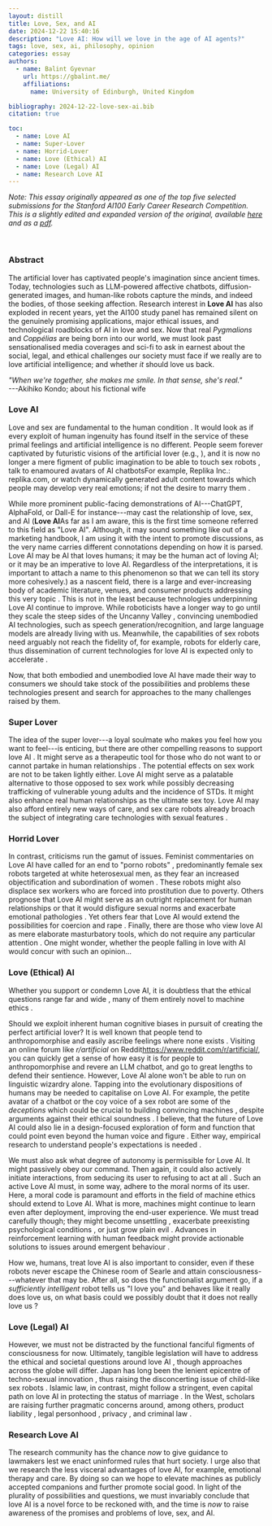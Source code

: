 ```yaml
---
layout: distill
title: Love, Sex, and AI
date: 2024-12-22 15:40:16
description: "Love AI: How will we love in the age of AI agents?"
tags: love, sex, ai, philosophy, opinion
categories: essay
authors:
  - name: Balint Gyevnar
    url: https://gbalint.me/
    affiliations:
      name: University of Edinburgh, United Kingdom

bibliography: 2024-12-22-love-sex-ai.bib
citation: true

toc:
  - name: Love AI
  - name: Super-Lover
  - name: Horrid-Lover
  - name: Love (Ethical) AI
  - name: Love (Legal) AI
  - name: Research Love AI
---
```


_Note: This essay originally appeared as one of the top five selected submissions for the Stanford AI100 Early Career Research Competition. This is a slightly edited and expanded version of the original, available [here](https://ai100.stanford.edu/prize-competition) and as a [pdf](/assets/pdf/essay_lovesexai.pdf)._

<br />

### Abstract

The artificial lover has captivated people's imagination since ancient times.
Today, technologies such as LLM-powered affective chatbots, diffusion-generated images, and human-like robots capture the minds, and indeed the bodies, of those seeking affection.
Research interest in **Love AI** has also exploded in recent years, yet the AI100 study panel has remained silent on the genuinely promising applications, major ethical issues, and technological roadblocks of AI in love and sex.
Now that real _Pygmalions_ and _Coppélias_ are being born into our world, we must look past sensationalised media coverages and sci-fi to ask in earnest about the social, legal, and ethical challenges our society must face if we really are to love artificial intelligence; and whether _it_ should love us back.

_"When we're together, she makes me smile. In that sense, she's real."_ <br />
---Akihiko Kondo; about his fictional wife

### Love AI

Love and sex are fundamental to the human condition <d-cite key="hatfieldLoveSexCrosscultural1996"></d-cite>.
It would look as if every exploit of human ingenuity has found itself in the service of these primal feelings and artificial intelligence is no different.
People seem forever captivated by futuristic visions of the artificial lover (e.g., <d-cite key="millerVersionsPygmalion1990,saint-leonCoppelia1870,langMetropolis1927,abramsWestworld2016,garlandExMachina2015,scottBladeRunner1982" />), and it is now no longer a mere figment of public imagination to be able to touch sex robots <d-cite key="courseyLivingHarmonyPersonal2019" />, talk to enamoured avatars of AI chatbots<d-footnote>For example, Replika Inc.: replika.com</d-footnote>, or watch dynamically generated adult content <d-cite key="wiggersMeetUnstableDiffusion2022" /> towards which people may develop very real emotions; if not the desire to marry them <d-cite key="dooleyThisManMarried2022" />.

While more prominent public-facing demonstrations of AI---ChatGPT, AlphaFold, or Dall-E for instance---may cast the relationship of love, sex, and AI (**Love AI**<d-footnote>As far as I am aware, this is the first time someone referred to this field as "Love AI". Although, it may sound something like out of a marketing handbook, I am using it with the intent to promote discussions, as the very name carries different connotations depending on how it is parsed. Love AI may be AI that loves humans; it may be the human act of loving AI; or it may be an imperative to love AI. Regardless of the interpretations, it is important to attach a name to this phenomenon so that we can tell its story more cohesively.</d-footnote>) as a nascent field, there is a large and ever-increasing body of academic literature, venues, and consumer products addressing this very topic <d-cite key="zhouAILoveYou2019,cheokLoveSexRobots2017,bedbibleresearchcenterSexRobotIndustry2022,marrFutureIntimacySex" />.
This is not in the least because technologies underpinning Love AI continue to improve.
While roboticists have a longer way to go until they scale the steep sides of the Uncanny Valley <d-cite key="moriUncannyValleyField2012" />, convincing unembodied AI technologies, such as speech generation/recognition, and large language models are already living with us.
Meanwhile, the capabilities of sex robots need arguably not reach the fidelity of, for example, robots for elderly care, thus dissemination of current technologies for love AI is expected only to accelerate <d-cite key="scheutzAreWeReady2016" />.
<!-- Yet discussions about love, sex, and AI are absent in the AI100 study panel reports. -->
Now, that both embodied and unembodied love AI have made their way to consumers <d-cite key="owsianikSexbotMarketGuide2022,chowWhyPeopleAre2023,pearsonFutureSexReport2015" /> we should take stock of the possibilities and problems these technologies present and search for approaches to the many challenges raised by them.

### Super Lover

The idea of the super lover---a loyal soulmate who makes you feel how you want to feel---is enticing, but there are other compelling reasons to support love AI <d-cite key="levyLoveSexRobots2009" />.
It might serve as a therapeutic tool for those who do not want to or cannot partake in human relationships <d-cite key="fiskeYourRobotTherapist2019" />.
The potential effects on sex work are not to be taken lightly either.
Love AI might serve as a palatable alternative to those opposed to sex work while possibly decreasing trafficking of vulnerable young adults and the incidence of STDs.
It might also enhance real human relationships as the ultimate sex toy.
Love AI may also afford entirely new ways of care, and sex care robots already broach the subject of integrating care technologies with sexual features <d-cite key="fosch-villarongaSexCareRobots2020" />.

### Horrid Lover

In contrast, criticisms run the gamut of issues.
Feminist commentaries on Love AI have called for an end to "porno robots" <d-cite key="odlindEndSexRobots2022" />, predominantly female sex robots targeted at white heterosexual men, as they fear an increased objectification and subordination of women <d-cite key="macwilliamPlaythingsCorpsesTurning2022" />.
These robots might also displace sex workers who are forced into prostitution due to poverty.
Others prognose that Love AI might serve as an outright replacement for human relationships or that it would disfigure sexual norms and exacerbate emotional pathologies <d-cite key="turkleAloneTogetherWhy2011" />.
Yet others fear that Love AI would extend the possibilities for coercion and rape <d-cite key="delicado-moratallaMappingUsesSex2022" />.
Finally, there are those who view love AI as mere elaborate masturbatory tools, which do not require any particular attention <d-cite key="migottiVeryIdeaSex2017" />. 
One might wonder, whether the people falling in love with AI would concur with such an opinion...

### Love (Ethical) AI

Whether you support or condemn Love AI, it is doubtless that the ethical questions range far and wide <d-cite key="sullinsRobotsLoveSex2012" />, many of them entirely novel to machine ethics <d-cite key="bendelSexRobotsPerspective2017" />.

Should we exploit inherent human cognitive biases in pursuit of creating the perfect artificial lover?
It is well known that people tend to anthropomorphise <d-cite key="duffyAnthropomorphismSocialRobot2003" /> and easily ascribe feelings where none exists <d-cite key="gilbertPerceiverinducedConstraintInterpretations1986" />.
Visiting an online forum like *r/artificial* on Reddit<d-footnote>https://www.reddit.com/r/artificial/</d-footnote>, you can quickly get a sense of how easy it is for people to anthropomorphise and revere an LLM chatbot, and go to great lengths to defend their sentience.
However, Love AI alone won't be able to run on linguistic wizardry alone.
Tapping into the evolutionary dispositions of humans may be needed to capitalise on Love AI.
For example, the petite avatar of a chatbot or the coy voice of a sex robot are some of the _deceptions_ which could be crucial to building convincing machines <d-cite key="isaacWhiteLiesSilver2017" />, despite arguments against their ethical soundness <d-cite key="sullinsRobotsLoveSex2012,nyholmItLovesMe2019" />.
I believe, that the future of Love AI could also lie in a design-focused exploration of form and function that could point even beyond the human voice and figure <d-cite key="devlinEthicsArtificialLover2019" />.
Either way, empirical research to understand people's expectations is needed <d-cite key="scheutzAreWeReady2016" />.

We must also ask what degree of autonomy is permissible for Love AI.
It might passively obey our command.
Then again, it could also actively initiate interactions, from seducing its user to refusing to act at all <d-cite key="bendelSexRobotsPerspective2017" />.
Such an active Love AI must, in some way, adhere to the moral norms of its user.
Here, a moral code is paramount and efforts in the field of machine ethics <d-cite key="tolmeijerImplementationsMachineEthics2021" /> should extend to Love AI.
What is more, machines might continue to learn even after deployment, improving the end-user experience.
We must tread carefully though; they might become unsettling <d-cite key="rooseConversationBingChatbot2023" />, exacerbate preexisting psychological conditions <d-cite key="fiskeYourRobotTherapist2019" />, or just grow plain evil <d-cite key="vincentTwitterTaughtMicrosoft2016" />.
Advances in reinforcement learning with human feedback might provide actionable solutions to issues around emergent behaviour <d-cite key="baiTrainingHelpfulHarmless2022,linReviewInteractiveReinforcement2020" />.

How we, humans, treat love AI is also important to consider, even if these robots never escape the Chinese room of Searle <d-cite key="searleMindsBrainsPrograms1980" /> and attain consciousness---whatever that may be.
After all, so does the functionalist argument go, if a _sufficiently intelligent_ robot tells us "I love you" and behaves like it really does love us, on what basis could we possibly doubt that it does not really love us <d-cite key="levyLoveSexRobots2009" />?

### Love (Legal) AI

However, we must not be distracted by the functional fanciful figments of consciousness for now.
Ultimately, tangible legislation will have to address the ethical and societal questions around love AI <d-cite key="gersenSexLexMachina2019,shenSexRobotsAre2019" />, though approaches across the globe will differ. 
Japan has long been the lenient epicentre of techno-sexual innovation <d-cite key="aokiSexualityAffectionTime2021" />, thus raising the disconcerting issue of child-like sex robots <d-cite key="morinCanChildDolls2016" />.
Islamic law, in contrast, might follow a stringent, even capital path on love AI in protecting the status of marriage <d-cite key="amudaEthicalLegalImplications2012" />.
In the West, scholars are raising further pragmatic concerns around, among others, product liability <d-cite key="ziajaHomewreckerExplorationLiability2011" />, legal personhood <d-cite key="russellBlurringLoveLines2009" />, privacy <d-cite key="ruebenThemesResearchDirections2018" />, and criminal law <d-cite key="danaherRoboticRapeRobotic2017" />.

### Research Love AI

The research community has the chance *now* to give guidance to lawmakers lest we enact uninformed rules that hurt society.
I urge also that we research the less visceral advantages of love AI, for example, emotional therapy and care.
By doing so can we hope to elevate machines as publicly accepted companions and further promote social good.
In light of the plurality of possibilities and questions, we must invariably conclude that love AI is a novel force to be reckoned with, and the time is _now_ to raise awareness of the promises and problems of love, sex, and AI.